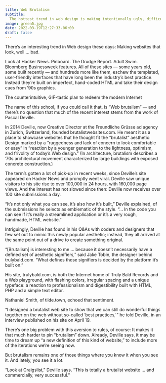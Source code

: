 ```yaml
---
title: Web Brutalism
subtitle:
  The hottest trend in web design is making intentionally ugly, difficult sites.
image: green5.jpg
date: 2022-03-19T12:27:33-06:00
draft: false
---
```



There’s an interesting trend in Web design these days: Making websites that look, well … bad.

Look at Hacker News. Pinboard. The Drudge Report. Adult Swim. Bloomberg Businessweek features. All of these sites — some years old, some built recently — and hundreds more like them, eschew the templated, user-friendly interfaces that have long been the industry’s best practice. Instead they’re built on imperfect, hand-coded HTML and take their design cues from ’90s graphics.


The counterintuitive, GIF-tastic plan to redeem the modern Internet


The name of this school, if you could call it that, is “Web brutalism” — and there’s no question that much of the recent interest stems from the work of Pascal Deville.


In 2014 Deville, now Creative Director at the Freundliche Grüsse ad agency in Zurich, Switzerland, founded brutalistwebsites.com. He meant it as a place to showcase websites that he thought fit the “brutalist” aesthetic: Design marked by a “ruggedness and lack of concern to look comfortable or easy” in “reaction by a younger generation to the lightness, optimism, and frivolity of today’s Web design.” (In architecture, brutalism describes a ’70s architectural movement characterized by large buildings with exposed concrete construction.)



The term’s gotten a lot of pick-up in recent weeks, since Deville’s site appeared on Hacker News and promptly went viral. Deville saw unique visitors to his site rise to over 100,000 in 24 hours, with 160,000 page views. And the interest has not slowed since then: Deville now receives over 100 site submissions a day.


“It’s not only what you can see, it’s also how it’s built,” Deville explained, of the submissions he selects as emblematic of the style. “… In the code you can see if it’s really a streamlined application or it’s a very rough, handmade, HTML website.”



Intriguingly, Deville has found in his Q&As with coders and designers that few set out to mimic this newly popular aesthetic; instead, they all arrived at the same point out of a drive to create something original.


“[Brutalism] is interesting to me … because it doesn’t necessarily have a defined set of aesthetic signifiers,” said Jake Tobin, the designer behind trulybald.com. “What defines those signifiers is decided by the platform it’s built on.”


His site, trulybald.com, is both the Internet home of Truly Bald Records and a Web playground, with flashing colors, irregular spacing and a unique typeface: a reaction to professionalism and digestibility built with HTML, PHP and a simple text editor.



Nathaniel Smith, of tilde.town, echoed that sentiment.


“I designed a brutalist web site to show that we can still do wonderful things together on the web without so-called ‘best practices,'” he told Deville, in an interview published on his site on April 19.


There’s one big problem with this aversion to rules, of course: It makes it that much harder to pin “brutalism” down. Already, Deville says, it may be time to dream up “a new definition of this kind of website,” to include more of the iterations we’re seeing now.


But brutalism remains one of those things where you know it when you see it. And lately, you see it a lot.


“Look at Craigslist,” Deville says. “This is totally a brutalist website … and commercially, very successful.”
